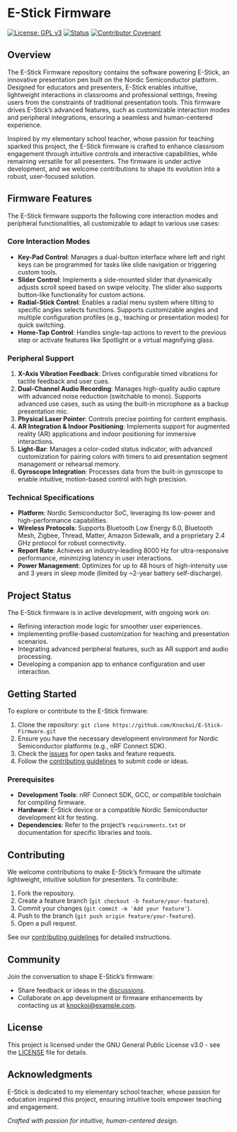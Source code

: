 # E-Stick Firmware

[![License: GPL v3](https://img.shields.io/badge/License-GPLv3-blue.svg)](https://www.gnu.org/licenses/gpl-3.0)
[![Status](https://img.shields.io/badge/status-in%20development-orange.svg)](https://github.com/Knockoi/E-Stick-Firmware)
[![Contributor Covenant](https://img.shields.io/badge/Contributor%20Covenant-v2.1%20adopted-ff69b4.svg)](CODE_OF_CONDUCT.md)

## Overview

The E-Stick Firmware repository contains the software powering E-Stick, an innovative presentation pen built on the Nordic Semiconductor platform. Designed for educators and presenters, E-Stick enables intuitive, lightweight interactions in classrooms and professional settings, freeing users from the constraints of traditional presentation tools. This firmware drives E-Stick’s advanced features, such as customizable interaction modes and peripheral integrations, ensuring a seamless and human-centered experience.

Inspired by my elementary school teacher, whose passion for teaching sparked this project, the E-Stick firmware is crafted to enhance classroom engagement through intuitive controls and interactive capabilities, while remaining versatile for all presenters. The firmware is under active development, and we welcome contributions to shape its evolution into a robust, user-focused solution.

## Firmware Features

The E-Stick firmware supports the following core interaction modes and peripheral functionalities, all customizable to adapt to various use cases:

### Core Interaction Modes

- **Key-Pad Control**: Manages a dual-button interface where left and right keys can be programmed for tasks like slide navigation or triggering custom tools.
- **Slider Control**: Implements a side-mounted slider that dynamically adjusts scroll speed based on swipe velocity. The slider also supports button-like functionality for custom actions.
- **Radial-Stick Control**: Enables a radial menu system where tilting to specific angles selects functions. Supports customizable angles and multiple configuration profiles (e.g., teaching or presentation modes) for quick switching.
- **Home-Tap Control**: Handles single-tap actions to revert to the previous step or activate features like Spotlight or a virtual magnifying glass.

### Peripheral Support

1. **X-Axis Vibration Feedback**: Drives configurable timed vibrations for tactile feedback and user cues.
2. **Dual-Channel Audio Recording**: Manages high-quality audio capture with advanced noise reduction (switchable to mono). Supports advanced use cases, such as using the built-in microphone as a backup presentation mic.
3. **Physical Laser Pointer**: Controls precise pointing for content emphasis.
4. **AR Integration & Indoor Positioning**: Implements support for augmented reality (AR) applications and indoor positioning for immersive interactions.
5. **Light-Bar**: Manages a color-coded status indicator, with advanced customization for pairing colors with timers to aid presentation segment management or rehearsal memory.
6. **Gyroscope Integration**: Processes data from the built-in gyroscope to enable intuitive, motion-based control with high precision.

### Technical Specifications

- **Platform**: Nordic Semiconductor SoC, leveraging its low-power and high-performance capabilities.
- **Wireless Protocols**: Supports Bluetooth Low Energy 6.0, Bluetooth Mesh, Zigbee, Thread, Matter, Amazon Sidewalk, and a proprietary 2.4 GHz protocol for robust connectivity.
- **Report Rate**: Achieves an industry-leading 8000 Hz for ultra-responsive performance, minimizing latency in user interactions.
- **Power Management**: Optimizes for up to 48 hours of high-intensity use and 3 years in sleep mode (limited by ~2-year battery self-discharge).

## Project Status

The E-Stick firmware is in active development, with ongoing work on:
- Refining interaction mode logic for smoother user experiences.
- Implementing profile-based customization for teaching and presentation scenarios.
- Integrating advanced peripheral features, such as AR support and audio processing.
- Developing a companion app to enhance configuration and user interaction.

## Getting Started

To explore or contribute to the E-Stick firmware:
1. Clone the repository: `git clone https://github.com/Knockoi/E-Stick-Firmware.git`
2. Ensure you have the necessary development environment for Nordic Semiconductor platforms (e.g., nRF Connect SDK).
3. Check the [issues](https://github.com/Knockoi/E-Stick-Firmware/issues) for open tasks and feature requests.
4. Follow the [contributing guidelines](CONTRIBUTING.md) to submit code or ideas.

### Prerequisites

- **Development Tools**: nRF Connect SDK, GCC, or compatible toolchain for compiling firmware.
- **Hardware**: E-Stick device or a compatible Nordic Semiconductor development kit for testing.
- **Dependencies**: Refer to the project’s `requirements.txt` or documentation for specific libraries and tools.

## Contributing

We welcome contributions to make E-Stick’s firmware the ultimate lightweight, intuitive solution for presenters. To contribute:
1. Fork the repository.
2. Create a feature branch (`git checkout -b feature/your-feature`).
3. Commit your changes (`git commit -m 'Add your feature'`).
4. Push to the branch (`git push origin feature/your-feature`).
5. Open a pull request.

See our [contributing guidelines](CONTRIBUTING.md) for detailed instructions.

## Community

Join the conversation to shape E-Stick’s firmware:
- Share feedback or ideas in the [discussions](https://github.com/Knockoi/E-Stick-Firmware/discussions).
- Collaborate on app development or firmware enhancements by contacting us at [knockoi@example.com](mailto:knockoi@example.com).

## License

This project is licensed under the GNU General Public License v3.0 - see the [LICENSE](LICENSE) file for details.

## Acknowledgments

E-Stick is dedicated to my elementary school teacher, whose passion for education inspired this project, ensuring intuitive tools empower teaching and engagement.

*Crafted with passion for intuitive, human-centered design.*
